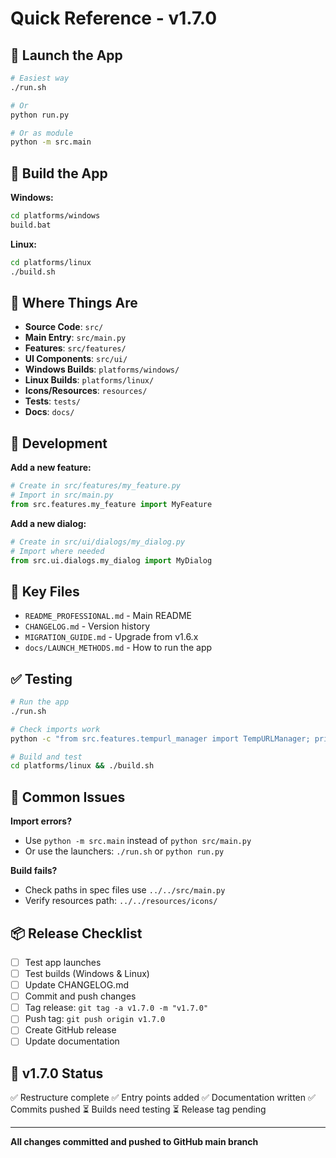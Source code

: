 # Quick Reference - v1.7.0

## 🚀 Launch the App

```bash
# Easiest way
./run.sh

# Or
python run.py

# Or as module
python -m src.main
```

## 🔨 Build the App

**Windows:**
```bash
cd platforms/windows
build.bat
```

**Linux:**
```bash
cd platforms/linux
./build.sh
```

## 📁 Where Things Are

- **Source Code**: `src/`
- **Main Entry**: `src/main.py`
- **Features**: `src/features/`
- **UI Components**: `src/ui/`
- **Windows Builds**: `platforms/windows/`
- **Linux Builds**: `platforms/linux/`
- **Icons/Resources**: `resources/`
- **Tests**: `tests/`
- **Docs**: `docs/`

## 🔧 Development

**Add a new feature:**
```python
# Create in src/features/my_feature.py
# Import in src/main.py
from src.features.my_feature import MyFeature
```

**Add a new dialog:**
```python
# Create in src/ui/dialogs/my_dialog.py
# Import where needed
from src.ui.dialogs.my_dialog import MyDialog
```

## 📝 Key Files

- `README_PROFESSIONAL.md` - Main README
- `CHANGELOG.md` - Version history
- `MIGRATION_GUIDE.md` - Upgrade from v1.6.x
- `docs/LAUNCH_METHODS.md` - How to run the app

## ✅ Testing

```bash
# Run the app
./run.sh

# Check imports work
python -c "from src.features.tempurl_manager import TempURLManager; print('OK')"

# Build and test
cd platforms/linux && ./build.sh
```

## 🐛 Common Issues

**Import errors?**
- Use `python -m src.main` instead of `python src/main.py`
- Or use the launchers: `./run.sh` or `python run.py`

**Build fails?**
- Check paths in spec files use `../../src/main.py`
- Verify resources path: `../../resources/icons/`

## 📦 Release Checklist

- [ ] Test app launches
- [ ] Test builds (Windows & Linux)
- [ ] Update CHANGELOG.md
- [ ] Commit and push changes
- [ ] Tag release: `git tag -a v1.7.0 -m "v1.7.0"`
- [ ] Push tag: `git push origin v1.7.0`
- [ ] Create GitHub release
- [ ] Update documentation

## 🎯 v1.7.0 Status

✅ Restructure complete
✅ Entry points added
✅ Documentation written
✅ Commits pushed
⏳ Builds need testing
⏳ Release tag pending

---

**All changes committed and pushed to GitHub main branch**
